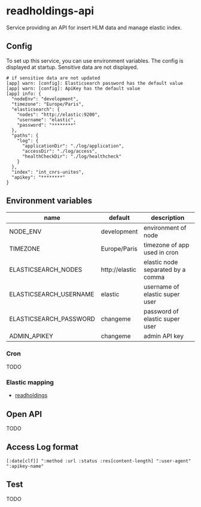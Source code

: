 # readholdings-api

Service providing an API for insert HLM data and manage elastic index.

## Config

To set up this service, you can use environment variables. The config is displayed at startup. Sensitive data are not displayed.

```
# if sensitive data are not updated
[app] warn: [config]: Elasticsearch password has the default value 
[app] warn: [config]: ApiKey has the default value 
[app] info: {
  "nodeEnv": "development",
  "timezone": "Europe/Paris",
  "elasticsearch": {
    "nodes": "http://elastic:9200",
    "username": "elastic",
    "password": "********"
  },
  "paths": {
    "log": {
      "applicationDir": "./log/application",
      "accessDir": "./log/access",
      "healthCheckDir": "./log/healthcheck"
    }
  },
  "index": "int_cnrs-unites",
  "apikey": "********"
}
```

## Environment variables

| name | default | description |
| --- | --- | --- |
| NODE_ENV | development | environment of node |
| TIMEZONE | Europe/Paris | timezone of app used in cron |
| ELASTICSEARCH_NODES | http://elastic | elastic node separated by a comma |
| ELASTICSEARCH_USERNAME | elastic | username of elastic super user |
| ELASTICSEARCH_PASSWORD | changeme | password of elastic super user |
| ADMIN_APIKEY | changeme | admin API key |

### Cron

TODO

### Elastic mapping

- [readholdings](./mapping/holdings.json)

## Open API

TODO

## Access Log format

```
[:date[clf]] ":method :url :status :res[content-length] ":user-agent" ":apikey-name"
```


## Test

TODO